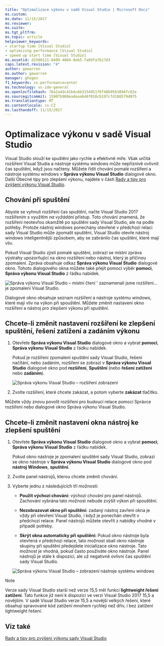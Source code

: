 ```yaml
---
title: "Optimalizace výkonu v sadě Visual Studio | Microsoft Docs"
ms.custom: 
ms.date: 11/15/2017
ms.reviewer: 
ms.suite: 
ms.tgt_pltfrm: 
ms.topic: article
helpviewer_keywords:
- startup time [Visual Studio]
- optimizing performance [Visual Studio]
- speed up start time [Visual Studio]
ms.assetid: d1508121-8499-4084-8eb5-fa89fa7b17d3
caps.latest.revision: "4"
author: gewarren
ms.author: gewarren
manager: ghogen
f1_keywords: vs.performancecenter
ms.technology: vs-ide-general
ms.openlocfilehash: 78a2a4dc41b4c6b3154951f6f48b95b3894fc92e
ms.sourcegitcommit: 15907b980eadeaa646f010cb197cfd188579d0f5
ms.translationtype: MT
ms.contentlocale: cs-CZ
ms.lasthandoff: 11/15/2017
---
```

# <a name="optimize-visual-studio-performance"></a>Optimalizace výkonu v sadě Visual Studio
Visual Studio slouží ke spuštění jako rychle a efektivně míře. Však určitá rozšíření Visual Studia a nástroje systému windows může nepříznivě ovlivnit čas spuštění, když jsou načteny. Můžete řídit chování pomalé rozšíření a nástroje systému windows v **Správa výkonu Visual Studio** dialogové okno. Další Obecné tipy pro zlepšení výkonu, najdete v části [Rady a tipy pro zvýšení výkonu Visual Studio](../ide/visual-studio-performance-tips-and-tricks.md).  

## <a name="startup-behavior"></a>Chování při spuštění

Abyste se vyhnuli rozšíření čas spuštění, načte Visual Studio 2017 rozšířením s využitím _na vyžádání_ přístup. Toto chování znamená, že rozšíření neotevřou okamžitě po spuštění sady Visual Studio, ale na podle potřeby. Protože nástroj windows ponechány otevřené v předchozí relaci sady Visual Studio může zpomalit spuštění, Visual Studio otevře nástroj windows inteligentnější způsobem, aby se zabránilo čas spuštění, které mají vliv.  

Pokud Visual Studio zjistí pomalé spuštění, zobrazí se místní zpráva výstrahy upozorňující na okno rozšíření nebo nástroj, který je příčinou zpomalení. Zpráva obsahuje odkaz **Správa výkonu Visual Studio** dialogové okno. Tohoto dialogového okna můžete také přejít pomocí výběr **pomoci**, **Správa výkonu Visual Studio** z řádku nabídek.  

![Správa výkonu Visual Studio – místní čtení ' zaznamenali jsme rozšíření... je zpomalení Visual Studio.](../ide/media/vside_perfdialog_popup.png)

Dialogové okno obsahuje seznam rozšíření a nástroje systému windows, které mají vliv na výkon při spouštění. Můžete změnit nastavení okno rozšíření a nástroj pro zlepšení výkonu při spuštění.  

## <a name="to-change-extension-settings-to-improve-startup-solution-load-and-typing-performance"></a>Chcete-li změnit nastavení rozšíření ke zlepšení spuštění, řešení zatížení a zadáním výkonu

1. Otevřete **Správa výkonu Visual Studio** dialogové okno a vybrat **pomoci**, **Správa výkonu Visual Studio** z řádku nabídek.  

    Pokud je rozšíření zpomalení spuštění sady Visual Studio, řešení načítání, nebo zadáním, rozšíření se zobrazí v **Správa výkonu Visual Studio** dialogové okno pod **rozšíření**,  **Spuštění** (nebo **řešení zatížení** nebo **zadáním**).  

    ![Správa výkonu Visual Studio – rozšíření zobrazení](../ide/media/vside_perfdialog_extensions.png)

2. Zvolte rozšíření, které chcete zakázat, a potom vyberte **zakázat** tlačítko.  

Můžete vždy znovu povolit rozšíření pro budoucí relace pomocí Správce rozšíření nebo dialogové okno Správa výkonu Visual Studio.

## <a name="to-change-tool-window-settings-to-improve-startup-time"></a>Chcete-li změnit nastavení okna nástroj ke zlepšení spuštění

1. Otevřete **Správa výkonu Visual Studio** dialogové okno a vybrat **pomoci**, **Správa výkonu Visual Studio** z řádku nabídek.  

    Pokud okno nástroje je zpomalení spuštění sady Visual Studio, zobrazí se okno nástroje v **Správa výkonu Visual Studio** dialogové okno pod **nástroj Windows**, **spuštění**.  

2. Zvolte panel nástrojů, kterou chcete změnit chování.  

3. Vyberte jednu z následujících tří možností:    

    - **Použít výchozí chování:** výchozí chování pro panel nástrojů. Zachování vybrána tato možnost nebude zvýšit výkon při spouštění.  

    - **Nezobrazovat okno při spuštění:** zadaný nástroj zavření okna je vždy při otevření Visual Studio, i když je ponechán otevřít v předchozí relace. Panel nástrojů můžete otevřít z nabídky vhodné v případě potřeby.  
    
    - **Skrýt okna automaticky při spuštění:** Pokud okno nástroje byla otevřená v předchozí relace, tato možnost sbalí okno nástroje skupiny při spuštění předejdete inicializace okno nástroje. Tato možnost je vhodná, pokud často používáte okno nástroje. Panel nástrojů je stále k dispozici, ale už negativně ovlivní čas spuštění sady Visual Studio.  

    ![Správa výkonu Visual Studio – zobrazení nástroje systému windows](../ide/media/vside_perfdialog_toolwindows.png)

> [!NOTE]
> Verze sady Visual Studio starší než verze 15,5 měl funkci **lightweight řešení zatížení**. Tato funkce již není k dispozici ve verzi Visual Studio 2017 15,5 a novějším. V sadě Visual Studio verze 15,5 a novější velkých řešení, které obsahují spravované kód zatížení mnohem rychleji než dřív, i bez zatížení lightweight řešení.  

## <a name="see-also"></a>Viz také
[Rady a tipy pro zvýšení výkonu sady Visual Studio](../ide/visual-studio-performance-tips-and-tricks.md)
